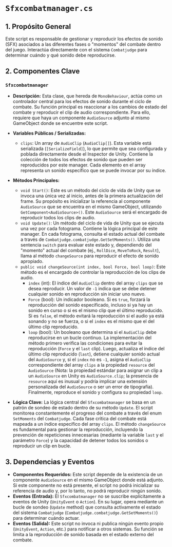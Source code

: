 # `Sfxcombatmanager.cs`

## 1. Propósito General
Este script es responsable de gestionar y reproducir los efectos de sonido (SFX) asociados a las diferentes fases o "momentos" del combate dentro del juego. Interactúa directamente con el sistema `Combatjudge` para determinar cuándo y qué sonido debe reproducirse.

## 2. Componentes Clave

### `Sfxcombatmanager`
- **Descripción:** Esta clase, que hereda de `MonoBehaviour`, actúa como un controlador central para los efectos de sonido durante el ciclo de combate. Su función principal es reaccionar a los cambios de estado del combate y reproducir el clip de audio correspondiente. Para ello, requiere que haya un componente `AudioSource` adjunto al mismo GameObject donde se encuentre este script.

- **Variables Públicas / Serializadas:**
    - `clips`: Un array de `AudioClip` (`AudioClip[]`). Esta variable está serializada (`[SerializeField]`), lo que permite que sea configurada y poblada directamente desde el Inspector de Unity. Contiene la colección de todos los efectos de sonido que pueden ser reproducidos por este manager. Cada elemento en el array representa un sonido específico que se puede invocar por su índice.

- **Métodos Principales:**
    - `void Start()`: Este es un método del ciclo de vida de Unity que se invoca una única vez al inicio, antes de la primera actualización del frame. Su propósito es inicializar la referencia al componente `AudioSource` que se encuentra en el mismo GameObject, utilizando `GetComponent<AudioSource>()`. Este `AudioSource` será el encargado de reproducir todos los clips de audio.
    - `void Update()`: Un método del ciclo de vida de Unity que se ejecuta una vez por cada fotograma. Contiene la lógica principal de este manager. En cada fotograma, consulta el estado actual del combate a través de `Combatjudge.combatjudge.GetSetMoments()`. Utiliza una sentencia `switch` para evaluar este estado y, dependiendo del "momento" actual del combate (ej., `RollDice`, `MoveToRock`, `Result`), llama al método `changeSource` para reproducir el efecto de sonido apropiado.
    - `public void changeSource(int index, bool Force, bool loop)`: Este método es el encargado de controlar la reproducción de los clips de audio.
        - `index` (int): El índice del `AudioClip` dentro del array `clips` que se desea reproducir. Un valor de `-1` indica que se debe detener cualquier sonido en reproducción sin iniciar uno nuevo.
        - `Force` (bool): Un indicador booleano. Si es `true`, forzará la reproducción del sonido especificado, incluso si ya hay un sonido en curso o si es el mismo clip que el último reproducido. Si es `false`, el método evitará la reproducción si el audio ya está sonando y no se fuerza, o si el `index` es el mismo que el del último clip reproducido.
        - `loop` (bool): Un booleano que determina si el `AudioClip` debe reproducirse en un bucle continuo.
        La implementación del método primero verifica las condiciones para evitar la reproducción (`Force` y el `last` clip). Luego, actualiza el índice del último clip reproducido (`last`), detiene cualquier sonido actual del `AudioSource` y, si el `index` no es `-1`, asigna el `AudioClip` correspondiente del array `clips` a la propiedad `resource` del `AudioSource` (Nota: la propiedad estándar para asignar un clip a un `AudioSource` en Unity es `AudioSource.clip`; la presencia de `resource` aquí es inusual y podría implicar una extensión personalizada del `AudioSource` o ser un error de tipografía). Finalmente, reproduce el sonido y configura su propiedad `loop`.

- **Lógica Clave:**
    La lógica central del `Sfxcombatmanager` se basa en un patrón de sondeo de estado dentro de su método `Update`. El script monitorea constantemente el progreso del combate a través del enum `SetMoments` del `Combatjudge`. Cada fase crítica del combate está mapeada a un índice específico del array `clips`. El método `changeSource` es fundamental para gestionar la reproducción, incluyendo la prevención de repeticiones innecesarias (mediante la variable `last` y el parámetro `Force`) y la capacidad de detener todos los sonidos o reproducir un clip en bucle.

## 3. Dependencias y Eventos
- **Componentes Requeridos:** Este script depende de la existencia de un componente `AudioSource` en el mismo GameObject donde está adjunto. Si este componente no está presente, el script no podrá inicializar su referencia de audio y, por lo tanto, no podrá reproducir ningún sonido.
- **Eventos (Entrada):** El `Sfxcombatmanager` no se suscribe explícitamente a eventos de Unity (`UnityEvent` o `Action`). En su lugar, opera mediante un bucle de sondeo (`Update` method) que consulta activamente el estado del sistema `Combatjudge` (`Combatjudge.combatjudge.GetSetMoments()`) para determinar cuándo actuar.
- **Eventos (Salida):** Este script no invoca ni publica ningún evento propio (`UnityEvent`, `Action`, etc.) para notificar a otros sistemas. Su función se limita a la reproducción de sonido basada en el estado externo del combate.